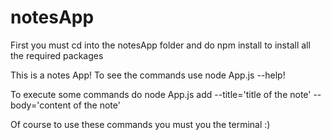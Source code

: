 # notesApp
First you must cd into the notesApp folder and do npm install to install all the required packages

This is a notes App! To see the commands use node App.js --help!

To execute some commands do node App.js add --title='title of the note' --body='content of the note'

Of course to use these commands you must you the terminal :)
